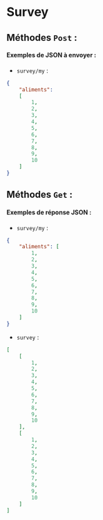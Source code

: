 # Survey

## Méthodes `Post` :

#### Exemples de JSON à envoyer :

- `survey/my` :
```json
{
    "aliments":
    [
        1,
        2,
        3,
        4,
        5,
        6,
        7,
        8,
        9,
        10
    ]
}
```



## Méthodes `Get` :

#### Exemples de réponse JSON :

- `survey/my` :
```json
{
    "aliments": [
        1,
        2,
        3,
        4,
        5,
        6,
        7,
        8,
        9,
        10
    ]
}
```

- `survey` :
```json
[
    [
        1,
        2,
        3,
        4,
        5,
        6,
        7,
        8,
        9,
        10
    ],
    [
        1,
        2,
        3,
        4,
        5,
        6,
        7,
        8,
        9,
        10
    ]
]
```